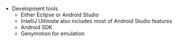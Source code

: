 * Development tools
  * Either Eclipse or Android Studio
  * IntelliJ Ultimate also includes most of Android Studio features
  * Android SDK
  * Genymotion for emulation
